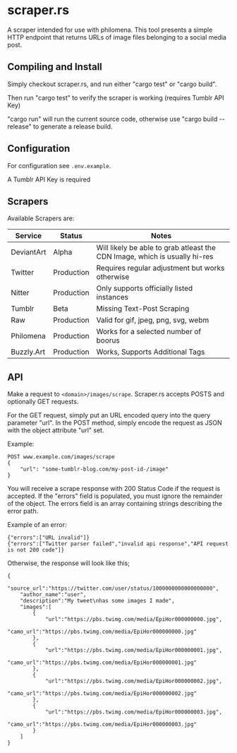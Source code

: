 # scraper.rs

A scraper intended for use with philomena. This tool presents a simple HTTP endpoint that returns URLs of image files belonging to a social media post.

## Compiling and Install

Simply checkout scraper.rs, and run either "cargo test" or "cargo build".

Then run "cargo test" to verify the scraper is working (requires Tumblr API Key)

"cargo run" will run the current source code, otherwise use "cargo build --release" to generate a release build.

## Configuration

For configuration see `.env.example`.

A Tumblr API Key is required

## Scrapers

Available Scrapers are:

| Service     | Status      | Notes                                                                         |
|-------------|-------------|-------------------------------------------------------------------------------|
| DeviantArt  | Alpha       | Will likely be able to grab atleast the CDN Image, which is usually hi-res    |
| Twitter     | Production  | Requires regular adjustment but works otherwise                               |
| Nitter      | Production  | Only supports officially listed instances                                     |
| Tumblr      | Beta        | Missing Text-Post Scraping                                                    |
| Raw         | Production  | Valid for gif, jpeg, png, svg, webm                                           |
| Philomena   | Production  | Works for a selected number of boorus                                         |
| Buzzly.Art  | Production  | Works, Supports Additional Tags                                               |

## API

Make a request to `<domain>/images/scrape`. Scraper.rs accepts POSTS and optionally GET requests.

For the GET request, simply put an URL encoded query into the query parameter "url". In the POST method, simply encode the request as JSON with the object attribute "url" set.

Example:

```
POST www.example.com/images/scrape
{
    "url": "some-tumblr-blog.com/my-post-id-/image"
}
```

You will receive a scrape response with 200 Status Code if the request is accepted. If the "errors" field is populated, you must ignore the remainder of the object. The errors field is an array containing strings describing the error path.

Example of an error:

```
{"errors":["URL invalid"]}
{"errors":["Twitter parser failed","invalid api response","API request is not 200 code"]}
```

Otherwise, the response will look like this;

```
{
    "source_url":"https://twitter.com/user/status/1000000000000000000",
    "author_name":"user",
    "description":"My tweet\nhas some images I made",
    "images":[
        {
            "url":"https://pbs.twimg.com/media/EpiHor000000000.jpg",
            "camo_url":"https://pbs.twimg.com/media/EpiHor000000000.jpg"
        },
        {
            "url":"https://pbs.twimg.com/media/EpiHor000000001.jpg",
            "camo_url":"https://pbs.twimg.com/media/EpiHor000000001.jpg"
        },
        {
            "url":"https://pbs.twimg.com/media/EpiHor000000002.jpg",
            "camo_url":"https://pbs.twimg.com/media/EpiHor000000002.jpg"
        },
        {
            "url":"https://pbs.twimg.com/media/EpiHor000000003.jpg",
            "camo_url":"https://pbs.twimg.com/media/EpiHor000000003.jpg"
        }
    ]
}
```